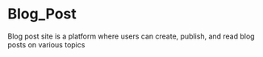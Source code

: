 # Blog_Post
Blog post site is a platform where users can create, publish, and read blog posts on various topics
